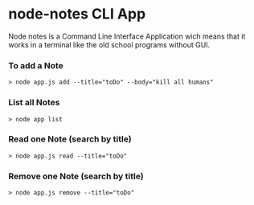 # node-notes CLI App
Node notes is a Command Line Interface Application wich means that it works in a terminal like the old school programs without GUI.

### To add a Note
```
> node app.js add --title="toDo" --body="kill all humans"
```

### List all Notes
```
> node app list
```

### Read one Note (search by title)
``` 
> node app.js read --title="toDo"
```

### Remove one Note (search by title)
``` 
> node app.js remove --title="toDo"
```
